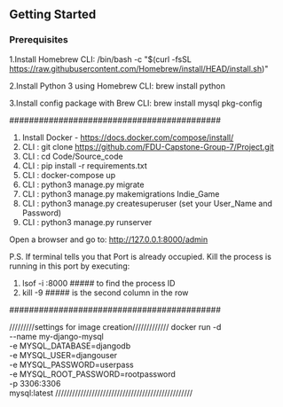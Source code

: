 ## Getting Started

### Prerequisites

1.Install Homebrew CLI:
/bin/bash -c "$(curl -fsSL https://raw.githubusercontent.com/Homebrew/install/HEAD/install.sh)"

2.Install Python 3 using Homebrew CLI: 
brew install python

3.Install config package with Brew CLI:
brew install mysql pkg-config

###########################################

1. Install Docker - https://docs.docker.com/compose/install/
2. CLI : git clone https://github.com/FDU-Capstone-Group-7/Project.git
3. CLI : cd Code/Source_code
4. CLI : pip install -r requirements.txt
5. CLI : docker-compose up
6. CLI : python3 manage.py migrate
7. CLI : python3 manage.py makemigrations Indie_Game
8. CLI : python3 manage.py createsuperuser (set your User_Name and Password)
9. CLI : python3 manage.py runserver

Open a browser and go to: http://127.0.0.1:8000/admin

P.S. If terminal tells you that Port is already occupied. Kill the process is running in this port by executing: 
1. lsof -i :8000       ##### to find the process ID
2. kill -9 <PID>       ##### <PID> is the second column in the row

###########################################


/////////settings for image creation/////////////
docker run -d \
  --name my-django-mysql \
  -e MYSQL_DATABASE=djangodb \
  -e MYSQL_USER=djangouser \
  -e MYSQL_PASSWORD=userpass \
  -e MYSQL_ROOT_PASSWORD=rootpassword \
  -p 3306:3306 \
  mysql:latest
/////////////////////////////////////////////////

